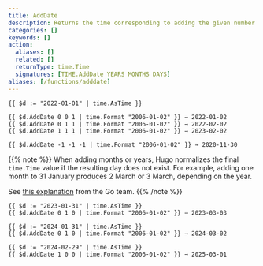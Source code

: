 ```yaml
---
title: AddDate
description: Returns the time corresponding to adding the given number of years, months, and days to the given time.Time value.
categories: []
keywords: []
action:
  aliases: []
  related: []
  returnType: time.Time
  signatures: [TIME.AddDate YEARS MONTHS DAYS]
aliases: [/functions/adddate]
---
```


```go-html-template
{{ $d := "2022-01-01" | time.AsTime }}

{{ $d.AddDate 0 0 1 | time.Format "2006-01-02" }} → 2022-01-02
{{ $d.AddDate 0 1 1 | time.Format "2006-01-02" }} → 2022-02-02
{{ $d.AddDate 1 1 1 | time.Format "2006-01-02" }} → 2023-02-02

{{ $d.AddDate -1 -1 -1 | time.Format "2006-01-02" }} → 2020-11-30
```

{{% note %}}
When adding months or years, Hugo normalizes the final `time.Time` value if the resulting day does not exist. For example, adding one month to 31 January produces 2 March or 3 March, depending on the year.

See [this explanation](https://github.com/golang/go/issues/31145#issuecomment-479067967) from the Go team.
{{% /note %}}

```go-html-template
{{ $d := "2023-01-31" | time.AsTime }}
{{ $d.AddDate 0 1 0 | time.Format "2006-01-02" }} → 2023-03-03

{{ $d := "2024-01-31" | time.AsTime }}
{{ $d.AddDate 0 1 0 | time.Format "2006-01-02" }} → 2024-03-02

{{ $d := "2024-02-29" | time.AsTime }}
{{ $d.AddDate 1 0 0 | time.Format "2006-01-02" }} → 2025-03-01
```
